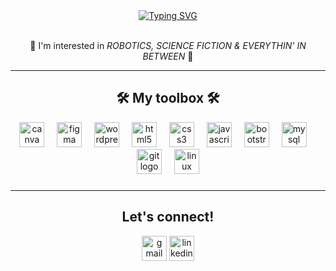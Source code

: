 <div align="center">
<a href="https://git.io/typing-svg"><img src="https://readme-typing-svg.demolab.com?font=Doto&weight=900&size=25&duration=3995&pause=200&color=00FF00&center=true&vCenter=true&width=435&height=55&lines=hey+there!;I'm+Tasnim;a+Web+Developer;Focused+on+Front-end+Dev" alt="Typing SVG" /></a>
</div><br>
 <p align="center">👀  I'm interested in  <i>ROBOTICS, SCIENCE FICTION  &  EVERYTHIN' IN BETWEEN</i>  👀</p>


---

<h2 align="center">🛠️ My toolbox 🛠️</h2>

<div align="center">
 <img src="https://cdn.jsdelivr.net/gh/devicons/devicon/icons/canva/canva-original.svg" height="40" alt="canva logo"  />  <img width="12" />
   <img src="https://cdn.jsdelivr.net/gh/devicons/devicon/icons/figma/figma-original.svg" height="40" alt="figma logo"  /> <img width="12" />
 <img src="https://cdn.simpleicons.org/wordpress/21759B" height="40" alt="wordpress logo"  /> <img width="12" />
 <img src="https://cdn.jsdelivr.net/gh/devicons/devicon/icons/html5/html5-original.svg" height="40" alt="html5 logo"  /> <img width="12" />
 <img src="https://cdn.jsdelivr.net/gh/devicons/devicon/icons/css3/css3-original.svg" height="40" alt="css3 logo"  /> <img width="12" />
  <img src="https://cdn.simpleicons.org/javascript/F7DF1E" height="40" alt="javascript logo"  /> <img width="12" /> 
  <img src="https://cdn.jsdelivr.net/gh/devicons/devicon/icons/bootstrap/bootstrap-original.svg" height="40" alt="bootstrap logo"  /> <img width="12" />  
 <img src="https://cdn.jsdelivr.net/gh/devicons/devicon/icons/mysql/mysql-original.svg" height="40" alt="mysql logo"  /> <img width="12" />
  <img src="https://cdn.simpleicons.org/git/F05032" height="40" alt="git logo"  /> <img width="12" />
  <img src="https://cdn.jsdelivr.net/gh/devicons/devicon/icons/linux/linux-original.svg" height="40" alt="linux logo"  />
</div>

###

  
 ---

<h2 align="center">Let's connect!</h2>
<div align="center">
  <a href="mailto:tasnim8mezgueldi@gmail.com" target="_blank">
    <img src="https://img.shields.io/static/v1?message=Gmail&logo=gmail&label=&color=D14836&logoColor=white&labelColor=&style=for-the-badge" height="40" alt="gmail logo"  /></a>
  <a href="https://www.linkedin.com/in/tasnim-mez/" target="_blank">
    <img src="https://img.shields.io/static/v1?message=LinkedIn&logo=linkedin&label=&color=0077B5&logoColor=white&labelColor=&style=for-the-badge" height="40" alt="linkedin logo"  /></a>
</div>

###



###




